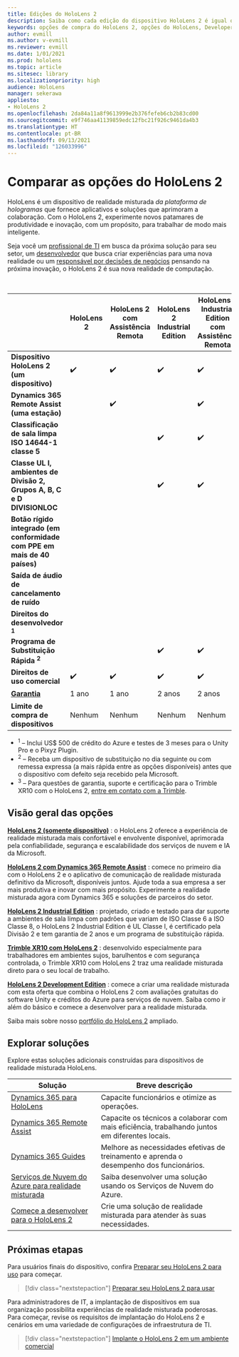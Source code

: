 ```yaml
---
title: Edições do HoloLens 2
description: Saiba como cada edição do dispositivo HoloLens 2 é igual ou diferente e o que fazer depois de obter uma.
keywords: opções de compra do HoloLens 2, opções do HoloLens, Developer Edition
author: evmill
ms.author: v-evmill
ms.reviewer: evmill
ms.date: 1/01/2021
ms.prod: hololens
ms.topic: article
ms.sitesec: library
ms.localizationpriority: high
audience: HoloLens
manager: sekerawa
appliesto:
- HoloLens 2
ms.openlocfilehash: 2da84a11a8f9613999e2b376fefeb6cb2b83cd00
ms.sourcegitcommit: e9f746aa41139859edc12fbc21f926c9461da4b3
ms.translationtype: HT
ms.contentlocale: pt-BR
ms.lasthandoff: 09/13/2021
ms.locfileid: "126033996"
---
```

# <a name="compare-hololens-2-options"></a>Comparar as opções do HoloLens 2

HoloLens é um dispositivo de realidade misturada *da plataforma de hologramas* que fornece aplicativos e soluções que aprimoram a colaboração. Com o HoloLens 2, experimente novos patamares de produtividade e inovação, com um propósito, para trabalhar de modo mais inteligente.

Seja você um [profissional de TI](https://www.microsoft.com/hololens/apps) em busca da próxima solução para seu setor, um [desenvolvedor](https://www.microsoft.com/hololens/developers) que busca criar experiências para uma nova realidade ou um [responsável por decisões de negócios](https://www.microsoft.com/hololens/apps) pensando na próxima inovação, o HoloLens 2 é sua nova realidade de computação.

<br>

|                                                      | HoloLens 2 | HoloLens 2 com Assistência Remota | HoloLens 2 Industrial Edition | HoloLens 2 Industrial Edition com Assistência Remota | Trimble XR10 com o HoloLens 2 | HoloLens 2 Development Edition |
|------------------------------------------------------|------------|-------------------------------|-------------------------------|--------------------------------------------------|------------------------------|--------------------------------|
| **Dispositivo HoloLens 2 (um dispositivo)**                       |      ✔️     |               ✔️               |               ✔️               |                         ✔️                        |               ✔️              |                ✔️               |
| **Dynamics 365 Remote Assist (uma estação)**                |            |               ✔️               |                               |                         ✔️                        |                              |                                |
| **Classificação de sala limpa ISO 14644-1 classe 5**           |            |                               |               ✔️               |                         ✔️                        |                              |                                |
| **Classe UL I, ambientes de Divisão 2, Grupos A, B, C e D DIVISIONLOC**                     |            |                               |               ✔️               |                         ✔️                        |               ✔️              |                                |
| **Botão rígido integrado (em conformidade com PPE em mais de 40 países)** |            |                               |                               |                                                  |               ✔️              |                                |
| **Saída de áudio de cancelamento de ruído**                        |            |                               |                               |                                                  |               ✔️              |                                |
| **Direitos do desenvolvedor <sup>1</sup>**                             |            |                               |                               |                                                  |                              |                ✔️               |
| **Programa de Substituição Rápida <sup>2</sup>**                          |            |                               |               ✔️               |                         ✔️                        |                              |                                |
| **Direitos de uso comercial**                                |      ✔️     |               ✔️               |               ✔️               |                         ✔️                        |               ✔️              |                                |
| [**Garantia**](hololens2-hardware.md#warranty-information)                                             |   1 ano   |             1 ano            |             2 anos            |                      2 anos                      |            1 ano <sup>3</sup>            |             1 ano             |
| **Limite de compra de dispositivos**                                |    Nenhum    |              Nenhum             |              Nenhum             |                       Nenhum                       |             Nenhum             |       Um por transação      |

- <sup>1</sup> – Inclui US$ 500 de crédito do Azure e testes de 3 meses para o Unity Pro e o Pixyz Plugin.
- <sup>2</sup> – Receba um dispositivo de substituição no dia seguinte ou com remessa expressa (a mais rápida entre as opções disponíveis) antes que o dispositivo com defeito seja recebido pela Microsoft.
- <sup>3</sup> – Para questões de garantia, suporte e certificação para o Trimble XR10 com o HoloLens 2, [entre em contato com a Trimble](https://fieldtech.trimble.com/en/contact-support).


## <a name="options-overview"></a>Visão geral das opções

**[HoloLens 2 (somente dispositivo)](hololens2-options-device-only.md)** : o HoloLens 2 oferece a experiência de realidade misturada mais confortável e envolvente disponível, aprimorada pela confiabilidade, segurança e escalabilidade dos serviços de nuvem e IA da Microsoft.

**[HoloLens 2 com Dynamics 365 Remote Assist](hololens2-options-remote-assist.md)** : comece no primeiro dia com o HoloLens 2 e o aplicativo de comunicação de realidade misturada definitivo da Microsoft, disponíveis juntos. Ajude toda a sua empresa a ser mais produtiva e inovar com mais propósito. Experimente a realidade misturada agora com Dynamics 365 e soluções de parceiros do setor.

**[HoloLens 2 Industrial Edition](hololens2-options-industrial-edition.md)** : projetado, criado e testado para dar suporte a ambientes de sala limpa com padrões que variam de ISO Classe 6 a ISO Classe 8, o HoloLens 2 Industrial Edition é UL Classe I, é certificado pela Divisão 2 e tem garantia de 2 anos e um programa de substituição rápida.

**[Trimble XR10 com HoloLens 2](hololens2-options-trimble-xr10-edition.md)** : desenvolvido especialmente para trabalhadores em ambientes sujos, barulhentos e com segurança controlada, o Trimble XR10 com HoloLens 2 traz uma realidade misturada direto para o seu local de trabalho.

**[HoloLens 2 Development Edition](hololens2-options-dev-edition.md)** : comece a criar uma realidade misturada com esta oferta que combina o HoloLens 2 com avaliações gratuitas do software Unity e créditos do Azure para serviços de nuvem. Saiba como ir além do básico e comece a desenvolver para a realidade misturada.

Saiba mais sobre nosso [portfólio do HoloLens 2](https://www.microsoft.com/hololens/buy) ampliado.

## <a name="explore-solutions"></a>Explorar soluções

Explore estas soluções adicionais construídas para dispositivos de realidade misturada HoloLens.

| Solução | Breve descrição                                                                                |
|----------|---------------------------------------------------------------------------------------------------|
| [Dynamics 365 para HoloLens](https://www.microsoft.com//hololens/apps)          | Capacite funcionários e otimize as operações.                                                        |
| [Dynamics 365 Remote Assist](https://dynamics.microsoft.com/mixed-reality/remote-assist/)          | Capacite os técnicos a colaborar com mais eficiência, trabalhando juntos em diferentes locais. |
|   [Dynamics 365 Guides](https://dynamics.microsoft.com/mixed-reality/guides/)        | Melhore as necessidades efetivas de treinamento e aprenda o desempenho dos funcionários.                          |
|  [Serviços de Nuvem do Azure para realidade misturada](/windows/mixed-reality/develop/mixed-reality-cloud-services#:~:text=Mixed%20Reality%20services%20Mixed%20Reality%20cloud%20services%20like,all%20in%20the%20context%20of%20your%20users%E2%80%99%20environments)         | Saiba desenvolver uma solução usando os Serviços de Nuvem do Azure.                                       |
|  [Comece a desenvolver para o HoloLens 2](/windows/mixed-reality/develop/development?tabs=unity)         | Crie uma solução de realidade misturada para atender às suas necessidades.                                                 |

## <a name="next-steps"></a>Próximas etapas

Para usuários finais do dispositivo, confira [Preparar seu HoloLens 2 para uso](hololens2-setup.md) para começar.

> [!div class="nextstepaction"]
> [Preparar seu HoloLens 2 para usar](hololens2-setup.md)

Para administradores de IT, a implantação de dispositivos em sua organização possibilita experiências de realidade misturada poderosas. Para começar, revise os requisitos de implantação do HoloLens 2 e cenários em uma variedade de configurações de infraestrutura de TI.

> [!div class="nextstepaction"]
> [Implante o HoloLens 2 em um ambiente comercial](hololens-requirements.md)
